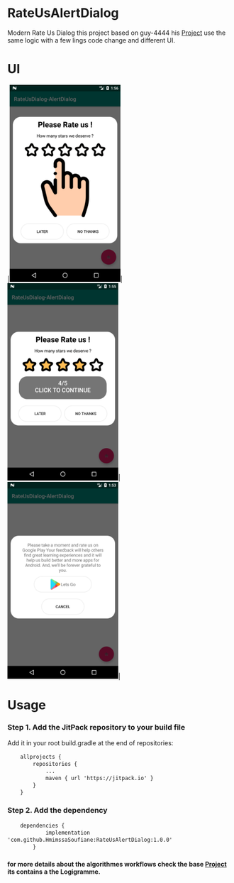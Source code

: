 # RateUsAlertDialog
Modern Rate Us Dialog
this project based on guy-4444 his <a href="https://github.com/guy-4444/SmartRateUsDialog-Android">Project</a> use the same logic with a few lings code change and  different UI. 
# UI
|<img src="Screenshot_1566352570.png" width="250" >|<img src="Screenshot_1566352556.png" width="250" >|<img src="Screenshot_1566352404.png" width="250" >|
# Usage
### Step 1. Add the JitPack repository to your build file
 Add it in your root build.gradle at the end of repositories:
```
	allprojects {
		repositories {
			...
			maven { url 'https://jitpack.io' }
		}
	}
```

### Step 2. Add the dependency
```
	dependencies {
	        implementation 'com.github.HmimssaSoufiane:RateUsAlertDialog:1.0.0'
		}
```
###

#### for more details about the algorithmes workflows check the base <a href="https://github.com/guy-4444/SmartRateUsDialog-Android">Project</a> its contains a the Logigramme.
